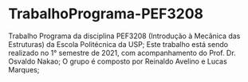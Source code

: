# TrabalhoPrograma-PEF3208
Trabalho Programa da disciplina PEF3208 (Introdução à Mecânica das Estruturas) da Escola Politécnica da USP;
Este trabalho está sendo realizado no 1° semestre de 2021, com acompanhamento do Prof. Dr. Osvaldo Nakao;
O grupo é composto por Reinaldo Avelino e Lucas Marques; 
